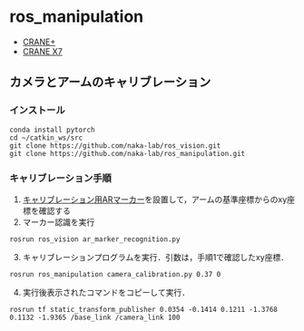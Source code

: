 # ros_manipulation

- [CRANE+](READE_CRANE+.md)
- [CRANE X7](README_CRANE_X7.md)

## カメラとアームのキャリブレーション
### インストール
```
conda install pytorch
cd ~/catkin_ws/src
git clone https://github.com/naka-lab/ros_vision.git
git clone https://github.com/naka-lab/ros_manipulation.git
```

### キャリブレーション手順
1. [キャリブレーション用ARマーカー](scripts/cabration_marker.pdf)を設置して，アームの基準座標からのxy座標を確認する
2. マーカー認識を実行
```
rosrun ros_vision ar_marker_recognition.py 
```
3. キャリブレーションプログラムを実行．引数は，手順1で確認したxy座標．
```
rosrun ros_manipulation camera_calibration.py 0.37 0
```
4. 実行後表示されたコマンドをコピーして実行．
```
rosrun tf static_transform_publisher 0.0354 -0.1414 0.1211 -1.3768 0.1132 -1.9365 /base_link /camera_link 100
```
